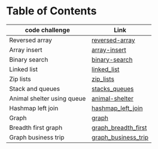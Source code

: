 # Table of Contents
| code challenge | Link                               |
|--|------------------------------------|
| Reversed array | [reversed-array](./reversed-array) |
| Array insert | [array-insert](./array-insert)     |
| Binary search | [binary-search](./binary-search)   |
| Linked list | [linked_list](./linked_list)       |
| Zip lists | [zip_lists](./zip_lists)           |
| Stack and queues | [stacks_queues](./stacks_queues)   |
| Animal shelter using queue | [animal-shelter](./animal_shelter)   |
|Hashmap left join| [hashmap_left_join](./hashmap_left_join)   |
|Graph| [graph](./graph)   |
|Breadth first graph| [graph_breadth_first](./graph_breadth_first)   |
|Graph business trip| [graph_business_trip](./graph_business_trip)   |



